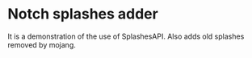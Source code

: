 # Notch splashes adder

It is a demonstration of the use of SplashesAPI. Also adds old splashes removed by mojang.